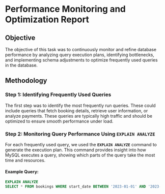 # Performance Monitoring and Optimization Report

## Objective
The objective of this task was to continuously monitor and refine database performance by analyzing query execution plans, identifying bottlenecks, and implementing schema adjustments to optimize frequently used queries in the database.

## Methodology

### Step 1: Identifying Frequently Used Queries
The first step was to identify the most frequently run queries. These could include queries that fetch booking details, retrieve user information, or analyze payments. These queries are typically high traffic and should be optimized to ensure smooth performance under load.

### Step 2: Monitoring Query Performance Using `EXPLAIN ANALYZE`
For each frequently used query, we used the **`EXPLAIN ANALYZE`** command to generate the execution plan. This command provides insight into how MySQL executes a query, showing which parts of the query take the most time and resources.

#### Example Query:
```sql
EXPLAIN ANALYZE
SELECT * FROM bookings WHERE start_date BETWEEN '2023-01-01' AND '2023-12-31';
